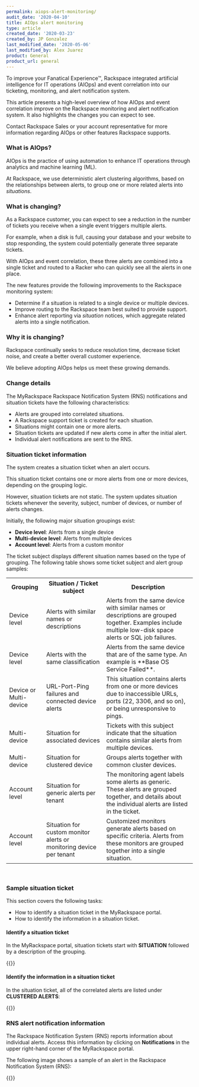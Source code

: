 ```yaml
---
permalink: aiops-alert-monitoring/
audit_date: '2020-04-10'
title: AIOps alert monitoring
type: article
created_date: '2020-03-23'
created_by: JP Gonzalez
last_modified_date: '2020-05-06'
last_modified_by: Alex Juarez
product: General
product_url: general
---
```


To improve your Fanatical Experience&trade;, Rackspace integrated artificial intelligence
for IT operations (AIOps) and event correlation into our ticketing, monitoring, and alert
notification system.

This article presents a high-level overview of how AIOps and event correlation improve on the
Rackspace monitoring and alert notification system. It also highlights the changes you can expect
to see.

Contact Rackspace Sales or your account representative for more information regarding AIOps or other
features Rackspace supports.

### What is AIOps?

AIOps is the practice of using automation to enhance IT operations through analytics and machine
learning (ML).

At Rackspace, we use deterministic alert clustering algorithms, based on the relationships between alerts,
to group one or more related alerts into *situations*.

### What is changing?

As a Rackspace customer, you can expect to see a reduction in the number of tickets you receive when a
single event triggers multiple alerts.

For example, when a disk is full, causing your database and your website to stop responding, the system
could potentially generate three separate tickets.

With AIOps and event correlation, these three alerts are combined into a single ticket and routed to a
Racker who can quickly see all the alerts in one place.

The new features provide the following improvements to the Rackspace monitoring system:

- Determine if a situation is related to a single device or multiple devices.
- Improve routing to the Rackspace team best suited to provide support.
- Enhance alert reporting via *situation* notices, which aggregate related alerts into a single notification.

### Why it is changing?

Rackspace continually seeks to reduce resolution time, decrease ticket noise, and create a better
overall customer experience.

We believe adopting AIOps helps us meet these growing demands.

### Change details

The MyRackspace Rackspace Notification System (RNS) notifications and situation tickets have the
following characteristics:

- Alerts are grouped into correlated situations.
- A Rackspace support ticket is created for each situation.
- Situations might contain one or more alerts.
- Situation tickets are updated if new alerts come in after the initial alert.
- Individual alert notifications are sent to the RNS.

### Situation ticket information

The system creates a situation ticket when an alert occurs.

This situation ticket contains one or more alerts from one or more devices, depending on the grouping logic.

However, situation tickets are not static. The system updates situation tickets whenever the severity,
subject, number of devices, or number of alerts changes.

Initially, the following major situation groupings exist:

- **Device level**: Alerts from a single device
- **Multi-device level**: Alerts from multiple devices
- **Account level**: Alerts from a custom monitor

The ticket subject displays different situation names based on the type of grouping. The following table
shows some ticket subject and alert group samples:

<table>
<tr>
<th>Grouping</th>
<th>Situation / Ticket subject</th>
<th>Description</th>
</tr>
<tr>
<td>Device level</td>
<td>Alerts with similar names or descriptions</td>
<td>Alerts from the same device with similar names or descriptions are grouped together. Examples include multiple low-disk space alerts or SQL job failures.</td>
</tr>

<tr>
<td>Device level</td>
<td>Alerts with the same classification</td>
<td>Alerts from the same device that are of the same type. An example is **Base OS Service Failed**.</td>
</tr>

<tr>
<td>Device or Multi-device</td>
<td>URL-Port-Ping failures and connected device alerts</td>
<td>This situation contains alerts from one or more devices due to inaccessible URLs, ports (22, 3306, and so on), or being unresponsive to pings.</td>
</tr>

<tr>
<td>Multi-device</td>
<td>Situation for associated devices</td>
<td>Tickets with this subject indicate that the situation contains similar alerts from multiple devices.</td>
</tr>

<tr>
<td>Multi-device</td>
<td>Situation for clustered device</td>
<td>Groups alerts together with common cluster devices.</td>
</tr>

<tr>
<td>Account level</td>
<td>Situation for generic alerts per tenant</td>
<td>The monitoring agent labels some alerts as generic. These alerts are grouped together, and details about the individual alerts are listed in the ticket.</td>
</tr>

<tr>
<td>Account level</td>
<td>Situation for custom monitor alerts or monitoring device per tenant</td>
<td>Customized monitors generate alerts based on specific criteria. Alerts from these monitors are grouped together into a single situation.</td>
</tr>

</table>

<br>

### Sample situation ticket

This section covers the following tasks:

- How to identify a situation ticket in the MyRackspace portal.
- How to identify the information in a situation ticket.

#### Identify a situation ticket

In the MyRackspace portal, situation tickets start with **SITUATION** followed by a description of the grouping.

{{<image src="situation-ticket-example-1.png" alt="" title="">}}

#### Identify the information in a situation ticket

In the situation ticket, all of the correlated alerts are listed under **CLUSTERED ALERTS**:

{{<image src="situation-ticket-text.png" alt="" title="">}}

### RNS alert notification information

The Rackspace Notification System (RNS) reports information about individual alerts. Access this information
by clicking on **Notifications** in the upper right-hand corner of the MyRackspace portal.

The following image shows a sample of an alert in the Rackspace Notification System (RNS):

{{<image src="RNS-Notifications.jpg" alt="" title="">}}
